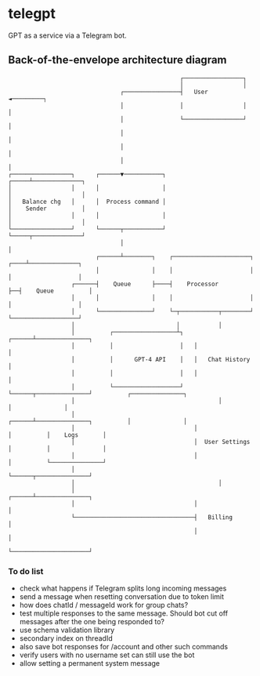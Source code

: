 # telegpt
GPT as a service via a Telegram bot.

## Back-of-the-envelope architecture diagram ## 

```
                                                 ┌─────────────────┐
                                                 │                 │
                                ┌────────────────┤   User          ◄─────────┐
                                │                │                 │         │
                                │                └─────────────────┘         │
                                │                                            │
                                │                                            │
                                │                                            │
┌─────────────────┐      ┌──────▼───────────┐                          ┌─────┴──────────────┐
│                 │      │                  │                          │                    │
│   Balance chg   │      │  Process command │                          │    Sender          │
│                 │      │                  │                          │                    │
└─────────────────┘      └──────┬───────────┘                          └─────┬──────────────┘
                                │                                            │
                         ┌──────┴────────┐    ┌──────────────────────┐  ┌────┴──────────────┐
                         │               │    │                      │  │                   │
                  ┌──────┤    Queue      ├────┤    Processor         ├──┤    Queue          │
                  │      │               │    │                      │  │                   │
                  │      └───────────────┘    └─┬───────────┬────────┘  └───────────────────┘
                  │                             │           │
                  │          ┌──────────────────┴┐   ┌──────┴───────────────┐
                  │          │                   │   │                      │
                  │          │      GPT-4 API    │   │   Chat History       │
                  │          │                   │   │                      │
                  │          └───────────────────┘   └──────┬───────────────┘          ┌───────────────┐
                  │                                         │                          │               │
                  │                                  ┌──────┴───────────────┐          │               │
                  │                                  │                      │          │    Logs       │
                  │                                  │  User Settings       │          │               │
                  │                                  │                      │          └───────────────┘
                  │                                  └──────┬───────────────┘
                  │                                         │
                  │                                  ┌──────┴───────────────┐
                  │                                  │                      │
                  └──────────────────────────────────┤   Billing            │
                                                     │                      │
                                                     └──────────────────────┘
```

### To do list ###

- check what happens if Telegram splits long incoming messages
- send a message when resetting conversation due to token limit
- how does chatId / messageId work for group chats?
- test multiple responses to the same message. Should bot cut off messages after the one being responded to? 
- use schema validation library
- secondary index on threadId
- also save bot responses for /account and other such commands
- verify users with no username set can still use the bot
- allow setting a permanent system message
